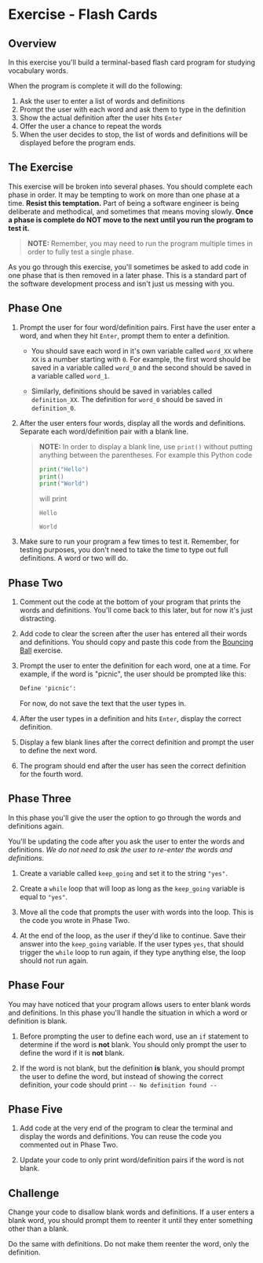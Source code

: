 # Exercise - Flash Cards

## Overview

In this exercise you'll build a terminal-based flash card program for studying vocabulary words.

When the program is complete it will do the following:

1. Ask the user to enter a list of words and definitions
1. Prompt the user with each word and ask them to type in the definition
1. Show the actual definition after the user hits `Enter`
1. Offer the user a chance to repeat the words
1. When the user decides to stop, the list of words and definitions will be displayed before the program ends.

## The Exercise

This exercise will be broken into several phases. You should complete each phase in order. It may be tempting to work on more than one phase at a time. **Resist this temptation.** Part of being a software engineer is being deliberate and methodical, and sometimes that means moving slowly. **Once a phase is complete do NOT move to the next until you run the program to test it.**

> **NOTE:** Remember, you may need to run the program multiple times in order to fully test a single phase.

As you go through this exercise, you'll sometimes be asked to add code in one phase that is then removed in a later phase. This is a standard part of the software development process and isn't just us messing with you.


## Phase One

1. Prompt the user for four word/definition pairs. First have the user enter a word, and when they hit `Enter`, prompt them to enter a definition.

    * You should save each word in it's own variable called `word_XX` where `XX` is a number starting with `0`. For example, the first word should be saved in a variable called `word_0` and the second should be saved in a variable called `word_1`.

    * Similarly, definitions should be saved in variables called `definition_XX`. The definition for `word_0` should be saved in `definition_0`.

1. After the user enters four words, display all the words and definitions. Separate each word/definition pair with a blank line.

    > **NOTE:** In order to display a blank line, use `print()` without putting anything between the parentheses. For example this Python code
    > ```python
    > print("Hello")
    > print()
    > print("World")
    > ```
    > will print
    > ```text
    > Hello
    >
    > World
    > ```

1. Make sure to run your program a few times to test it. Remember, for testing purposes, you don't need to take the time to type out full definitions. A word or two will do.

## Phase Two

1. Comment out the code at the bottom of your program that prints the words and definitions. You'll come back to this later, but for now it's just distracting.

1. Add code to clear the screen after the user has entered all their words and definitions. You should copy and paste this code from the [Bouncing Ball](../../session2/classroom/exercise_ball.md) exercise.

1. Prompt the user to enter the definition for each word, one at a time. For example, if the word is "picnic", the user should be prompted like this:

    ```txt
    Define 'picnic': 
    ```

    For now, do not save the text that the user types in.

1. After the user types in a definition and hits `Enter`, display the correct definition.

1. Display a few blank lines after the correct definition and prompt the user to define the next word.

1. The program should end after the user has seen the correct definition for the fourth word.

## Phase Three

In this phase you'll give the user the option to go through the words and definitions again.

You'll be updating the code after you ask the user to enter the words and definitions. _We do not need to ask the user to re-enter the words and definitions._

1. Create a variable called `keep_going` and set it to the string `"yes"`.

1. Create a `while` loop that will loop as long as the `keep_going` variable is equal to `"yes"`.

1. Move all the code that prompts the user with words into the loop. This is the code you wrote in Phase Two.

1. At the end of the loop, as the user if they'd like to continue. Save their answer into the `keep_going` variable. If the user types `yes`, that should trigger the `while` loop to run again, if they type anything else, the loop should not run again.

## Phase Four

You may have noticed that your program allows users to enter blank words and definitions. In this phase you'll handle the situation in which a word or definition is blank.

1. Before prompting the user to define each word, use an `if` statement to determine if the word is **not** blank. You should only prompt the user to define the word if it is **not** blank.

1. If the word is not blank, but the definition **is** blank, you should prompt the user to define the word, but instead of showing the correct definition, your code should print `-- No definition found --`

## Phase Five

1. Add code at the very end of the program to clear the terminal and display the words and definitions. You can reuse the code you commented out in Phase Two.

1. Update your code to only print word/definition pairs if the word is not blank.

## Challenge 

Change your code to disallow blank words and definitions. If a user enters a blank word, you should prompt them to reenter it until they enter something other than a blank.

Do the same with definitions. Do not make them reenter the word, only the definition.

